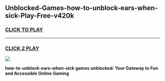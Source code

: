 
## Unblocked-Games-how-to-unblock-ears-when-sick-Play-Free-v420k
<h3>
<a href="https://premium76.site?title=how-to-unblock-ears-when-sick&ref=20M">CLICK TO PLAY</a></h3>
<hr>

<h3>
<a href="https://premium76.site?title=how-to-unblock-ears-when-sick&ref=20M">CLICK 2 PLAY</a>
  
</h3>

<a href="https://premium76.site?title=how-to-unblock-ears-when-sick&ref=19M"><img src="https://clearcache.store/games.png"></a>


**how-to-unblock-ears-when-sick games unblocked: Your Gateway to Fun and Accessible Online Gaming**
